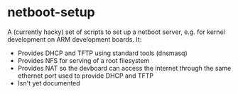 netboot-setup
=============

A (currently hacky) set of scripts to set up a netboot server, e.g. for kernel
development on ARM development boards. It:

- Provides DHCP and TFTP using standard tools (dnsmasq)
- Provides NFS for serving of a root filesystem
- Provides NAT so the devboard can access the internet through the same
  ethernet port used to provide DHCP and TFTP
- Isn't yet documented
